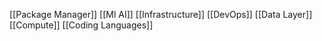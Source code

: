 [[Package Manager]] 
[[Ml AI]]
[[Infrastructure]]
[[DevOps]]
[[Data Layer]]
[[Compute]]
[[Coding Languages]]




